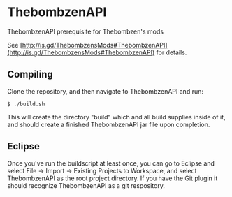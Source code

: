 # ThebombzenAPI #

ThebombzenAPI prerequisite for Thebombzen's mods

See [http://is.gd/ThebombzensMods#ThebombzenAPI](http://is.gd/ThebombzensMods#ThebombzenAPI) for details.

## Compiling ##

Clone the repository, and then navigate to ThebombzenAPI and run:

	$ ./build.sh

This will create the directory "build" which and all build supplies inside of it, and should create a finished ThebombzenAPI jar file upon completion.

## Eclipse ##

Once you've run the buildscript at least once, you can go to Eclipse and select File -> Import -> Existing Projects to Workspace, and select ThebombzenAPI as the root project directory. If you have the Git plugin it should recognize ThebombzenAPI as a git respository.

